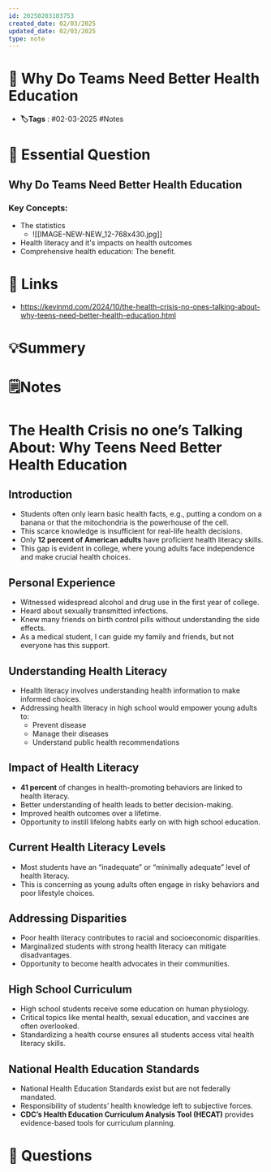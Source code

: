 ```yaml
---
id: 20250203103753
created_date: 02/03/2025
updated_date: 02/03/2025
type: note
---
```


# 📅 Why Do Teams Need Better Health Education
- **🏷️Tags** : #02-03-2025 #Notes 

# 💭 Essential Question
## Why Do Teams Need Better Health Education
### Key Concepts:
- The statistics 
	- ![[IMAGE-NEW-NEW_12-768x430.jpg]]
- Health literacy and it's impacts on health outcomes
- Comprehensive health education: The benefit. 

# 🔗 Links
- https://kevinmd.com/2024/10/the-health-crisis-no-ones-talking-about-why-teens-need-better-health-education.html

# 💡Summery


# 🗒️Notes

# The Health Crisis no one’s Talking About: Why Teens Need Better Health Education

## Introduction
- Students often only learn basic health facts, e.g., putting a condom on a banana or that the mitochondria is the powerhouse of the cell.
- This scarce knowledge is insufficient for real-life health decisions.
- Only **12 percent of American adults** have proficient health literacy skills.
- This gap is evident in college, where young adults face independence and make crucial health choices.

## Personal Experience
- Witnessed widespread alcohol and drug use in the first year of college.
- Heard about sexually transmitted infections.
- Knew many friends on birth control pills without understanding the side effects.
- As a medical student, I can guide my family and friends, but not everyone has this support.

## Understanding Health Literacy
- Health literacy involves understanding health information to make informed choices.
- Addressing health literacy in high school would empower young adults to:
  - Prevent disease
  - Manage their diseases
  - Understand public health recommendations

## Impact of Health Literacy
- **41 percent** of changes in health-promoting behaviors are linked to health literacy.
- Better understanding of health leads to better decision-making.
- Improved health outcomes over a lifetime.
- Opportunity to instill lifelong habits early on with high school education.

## Current Health Literacy Levels
- Most students have an “inadequate” or “minimally adequate” level of health literacy.
- This is concerning as young adults often engage in risky behaviors and poor lifestyle choices.

## Addressing Disparities
- Poor health literacy contributes to racial and socioeconomic disparities.
- Marginalized students with strong health literacy can mitigate disadvantages.
- Opportunity to become health advocates in their communities.

## High School Curriculum
- High school students receive some education on human physiology.
- Critical topics like mental health, sexual education, and vaccines are often overlooked.
- Standardizing a health course ensures all students access vital health literacy skills.

## National Health Education Standards
- National Health Education Standards exist but are not federally mandated.
- Responsibility of students’ health knowledge left to subjective forces.
- **CDC’s Health Education Curriculum Analysis Tool (HECAT)** provides evidence-based tools for curriculum planning.





# 🧠 Questions